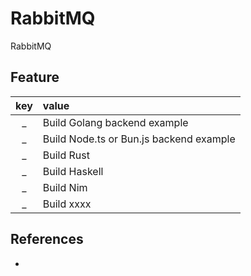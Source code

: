 # RabbitMQ

RabbitMQ 

## Feature

|key|value|
|:---:|:---|
|_|Build Golang backend example|
|_|Build Node.ts or Bun.js backend example|
|_|Build Rust|
|_|Build Haskell|
|_|Build Nim|
|_|Build xxxx|

## References

- 

